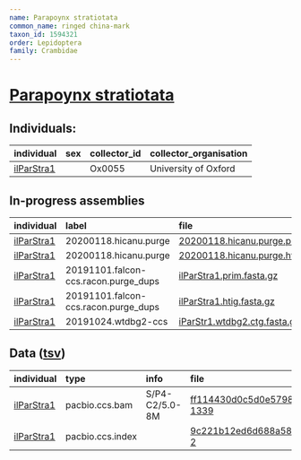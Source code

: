 ```yaml
---
name: Parapoynx stratiotata
common_name: ringed china-mark
taxon_id: 1594321
order: Lepidoptera
family: Crambidae
---
```


# [Parapoynx stratiotata](https://www.ebi.ac.uk/ena/data/taxonomy/v1/taxon/tax-id/1594321)

## Individuals:

| individual | sex | collector_id | collector_organisation |
| :--------- | :-: | :----------- | :--------------------- |
| [ilParStra1](ilParStra1.md) |  | Ox0055 | University of Oxford |

## In-progress assemblies

| individual | label | file |
| :--------- | :---- | :--- |
| [ilParStra1](ilParStra1.md) | 20200118.hicanu.purge | [20200118.hicanu.purge.prim.fasta.gz](https://darwin.cog.sanger.ac.uk/insects/Parapoynx_stratiotata/ilParStra1/assemblies/working/20200118.hicanu.purge/20200118.hicanu.purge.prim.fasta.gz) |
| [ilParStra1](ilParStra1.md) | 20200118.hicanu.purge | [20200118.hicanu.purge.htig.fasta.gz](https://darwin.cog.sanger.ac.uk/insects/Parapoynx_stratiotata/ilParStra1/assemblies/working/20200118.hicanu.purge/20200118.hicanu.purge.htig.fasta.gz) |
| [ilParStra1](ilParStra1.md) | 20191101.falcon-ccs.racon.purge_dups | [ilParStra1.prim.fasta.gz](https://darwin.cog.sanger.ac.uk/insects/Parapoynx_stratiotata/ilParStra1/assemblies/working/20191101.falcon-ccs.racon.purge_dups/ilParStra1.prim.fasta.gz) |
| [ilParStra1](ilParStra1.md) | 20191101.falcon-ccs.racon.purge_dups | [ilParStra1.htig.fasta.gz](https://darwin.cog.sanger.ac.uk/insects/Parapoynx_stratiotata/ilParStra1/assemblies/working/20191101.falcon-ccs.racon.purge_dups/ilParStra1.htig.fasta.gz) |
| [ilParStra1](ilParStra1.md) | 20191024.wtdbg2-ccs | [iParStr1.wtdbg2.ctg.fasta.gz](https://darwin.cog.sanger.ac.uk/insects/Parapoynx_stratiotata/ilParStra1/assemblies/working/20191024.wtdbg2-ccs/iParStr1.wtdbg2.ctg.fasta.gz) |

## Data ([tsv](Parapoynx_stratiotata_data.tsv))

| individual | type | info | file |
| :--------- | :--- | :--- | :--- |
| [ilParStra1](ilParStra1.md) | pacbio.ccs.bam | S/P4-C2/5.0-8M | [ff114430d0c5d0e57982728d220fb29f-1339](https://darwin.cog.sanger.ac.uk/insects/Parapoynx_stratiotata/ilParStra1/genomic_data/pacbio/m64089_191020_002935.bc1020_BAK8B_OA--bc1020_BAK8B_OA.ccs.bam) |
| [ilParStra1](ilParStra1.md) | pacbio.ccs.index |  | [9c221b12ed6d688a58ed250b00950538-2](https://darwin.cog.sanger.ac.uk/insects/Parapoynx_stratiotata/ilParStra1/genomic_data/pacbio/m64089_191020_002935.bc1020_BAK8B_OA--bc1020_BAK8B_OA.ccs.bam.pbi) |

